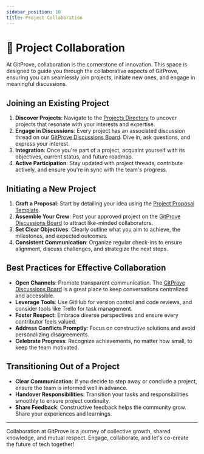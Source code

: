```yaml
---
sidebar_position: 10
title: Project Collaboration
---
```


# 🤝 Project Collaboration

At GitProve, collaboration is the cornerstone of innovation. This space is designed to guide you through the collaborative aspects of GitProve, ensuring you can seamlessly join projects, initiate new ones, and engage in meaningful discussions.

## Joining an Existing Project

1. **Discover Projects**: Navigate to the [Projects Directory](#) to uncover projects that resonate with your interests and expertise.
2. **Engage in Discussions**: Every project has an associated discussion thread on our [GitProve Discussions Board](https://github.com/orgs/Git-Prove/discussions). Dive in, ask questions, and express your interest.
3. **Integration**: Once you're part of a project, acquaint yourself with its objectives, current status, and future roadmap.
4. **Active Participation**: Stay updated with project threads, contribute actively, and ensure you're in sync with the team's progress.

## Initiating a New Project

1. **Craft a Proposal**: Start by detailing your idea using the [Project Proposal Template](/docs/project-proposal-template).
2. **Assemble Your Crew**: Post your approved project on the [GitProve Discussions Board](https://github.com/orgs/Git-Prove/discussions) to attract like-minded collaborators.
3. **Set Clear Objectives**: Clearly outline what you aim to achieve, the milestones, and expected outcomes.
4. **Consistent Communication**: Organize regular check-ins to ensure alignment, discuss challenges, and strategize the next steps.

## Best Practices for Effective Collaboration

- **Open Channels**: Promote transparent communication. The [GitProve Discussions Board](https://github.com/orgs/Git-Prove/discussions) is a great place to keep conversations centralized and accessible.
- **Leverage Tools**: Use GitHub for version control and code reviews, and consider tools like Trello for task management.
- **Foster Respect**: Embrace diverse perspectives and ensure every contributor feels valued.
- **Address Conflicts Promptly**: Focus on constructive solutions and avoid personalizing disagreements.
- **Celebrate Progress**: Recognize achievements, no matter how small, to keep the team motivated.

## Transitioning Out of a Project

- **Clear Communication**: If you decide to step away or conclude a project, ensure the team is informed well in advance.
- **Handover Responsibilities**: Transition your tasks and responsibilities smoothly to ensure project continuity.
- **Share Feedback**: Constructive feedback helps the community grow. Share your experiences and learnings.

---

Collaboration at GitProve is a journey of collective growth, shared knowledge, and mutual respect. Engage, collaborate, and let's co-create the future of tech together!

